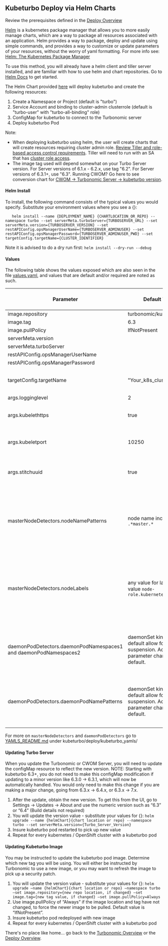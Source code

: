 ## Kubeturbo Deploy via Helm Charts

Review the prerequisites defined in the [Deploy Overview](https://github.com/turbonomic/kubeturbo/tree/master/deploy/README.md)

[Helm](https://helm.sh/) is a kubernetes package manager that allows you to more easily manage charts, which are a way to package all resources associated with an application.  Helm provides a way to package, deploy and update using simple commands, and provides a way to customize or update parameters of your resources, without the worry of yaml formatting. For more info see: [Helm: The Kubernetes Package Manager](https://github.com/helm/helm)  

To use this method, you will already have a helm client and tiller server installed, and are familiar with how to use helm and chart repositories. Go to [Helm Docs](https://helm.sh/docs/using_helm/%23quickstart-guide) to get started.

The Helm Chart provided [here](https://github.com/turbonomic/kubeturbo/tree/master/deploy/kubeturbo) will deploy kubeturbo and create the following resources: 
1. Create a Namespace or Project (default is "turbo")
1. Service Account and binding to cluster-admin clusterrole (default is "turbo-user" with "turbo-all-binding" role)
1. ConfigMap for kubeturbo to connect to the Turbonomic server
1. Deploy kubeturbo Pod

Note:
* When deploying kubeturbo using helm, the user will create charts that will create resources requiring cluster admin role.  [Review Tiller and role-based access control requirements](https://docs.helm.sh/using_helm/#tiller-and-role-based-access-control).  Tiller will need to run with an SA that has [cluster role access](https://github.com/fnproject/fn-helm/issues/21).
* The image tag used will depend somewhat on your Turbo Server version.  For Server versions of 6.1.x - 6.2.x, use tag "6.2".  For Server versions of 6.3.1+, use "6.3".  Running CWOM? Go here to see conversion chart for [CWOM -> Turbonomic Server -> kubeturbo version](https://github.com/turbonomic/kubeturbo/tree/master/deploy/version_mapping_kubeturbo_Turbo_CWOM.md).

#### Helm Install

To install, the following command consists of the typical values you would specify.  Substitute your environment values where you see a {}:

`   helm install --name {DEPLOYMENT_NAME} {CHARTLOCATION_OR_REPO} --namespace turbo --set serverMeta.turboServer={TURBOSERVER_URL} --set serverMeta.version={TURBOSERVER_VERSION} --set restAPIConfig.opsManagerUserName={TURBOSERVER_ADMINUSER} --set restAPIConfig.opsManagerPassword={TURBOSERVER_ADMINUSER_PWD} --set targetConfig.targetName={CLUSTER_IDENTIFIER}`

Note it is advised to do a dry run first: `helm install --dry-run --debug`

#### Values

The following table shows the values exposed which are also seen in the file [values.yaml](https://github.com/turbonomic/kubeturbo/tree/master/deploy/kubeturbo_helm/values.yaml), and values that are default and/or required are noted as such.

Parameter|Default Value|Required / Opt to Change|Parameter Type
------------ | ------------- | --------------- | -------------
image.repository|turbonomic/kubeturbo|optional|path to repo
image.tag|6.3|optional|kubeturbo tag
image.pullPolicy|IfNotPresent|optional| 
serverMeta.version| |required|number x.y
serverMeta.turboServer| |required|https URL to log into Server
restAPIConfig.opsManagerUserName| |required|local or AD user with admin role
restAPIConfig.opsManagerPassword| |required|admin's password
targetConfig.targetName|"Your_k8s_cluster"|optional but required for multiple clusters|String, how you want to identify your cluster
args.logginglevel|2|optional|number
args.kubelethttps|true|optional, change to false if k8s 1.10 or older|bolean
args.kubeletport|10250|optional, change to 10255 if k8s 1.10 or older|number
args.stitchuuid|true|optional, change to false if IaaS is VMM, Hyper-V|bolean
masterNodeDetectors.nodeNamePatterns|node name includes `.*master.*`|optional but equired to avoid suspending masters identified by node name. If no match, this is ignored.| string, regex used, example:  `.*master.*`
masterNodeDetectors.nodeLabels|any value for label key value `node-role.kubernetes.io/master`|optional but required to avoid suspending masters identified by node label key value pair, If no match, this is ignored.|regex used, specify the key as **masterNodeDetectors.nodeLabelsKey** such as  `node-role.kubernetes.io/master` and the value as **masterNodeDetectors.nodeLabelsValue** such as `.*`
daemonPodDetectors.daemonPodNamespaces1 and daemonPodNamespaces2|daemonSet kinds are by default allow for node suspension. Adding this parameter changes default.|Optional but required to identify pods in the namespace to be ignored for cluster consolidation| regex used, values in quotes & comma separated`"kube-system","kube-service-catalog","openshift-.*"`
daemonPodDetectors.daemonPodNamePatterns|daemonSet kinds are by default allow for node suspension. Adding this parameter changes default.|Optional but required to identify pods matching this pattern to be ignored for cluster consolidation|regex used `.*ignorepod.*`

For more on `masterNodeDetectors` and `daemonPodDetectors` go to [YAMLS_README.md](https://github.com/turbonomic/kubeturbo/tree/master/deploy/kubeturbo_yamls/YAMLS_README.md) under kubeturbo/deploy/kubeturbo_yamls/

#### Updating Turbo Server
When you update the Turbonomic or CWOM Server, you will need to update the configMap resource to reflect the new version.
NOTE: Starting with kubeturbo 6.3+, you do not need to make this configMap modification if updating to a minor version like 6.3.0 -> 6.3.1, which will now be automatically handled.  You would only need to make this change if you are making a major change, going from 6.3.x -> 6.4.x, or 6.3.x -> 7.x.

1. After the update, obtain the new version.  To get this from the UI, go to Settings -> Updates -> About and use the numeric version such as “6.3” or “6.4” (Build details not required)
1. You will update the version value - substitute your values for {}:  `helm upgrade --name {helmChart}{chart location or repo} --namespace turbo --set serverMeta.version={Turbo_Server_Version}`
1. Insure kubeturbo pod restarted to pick up new value
1. Repeat for every kubernetes / OpenShift cluster with a kubeturbo pod

#### Updating Kubeturbo Image
You may be instructed to update the kubeturbo pod image.  Determine which new tag you will be using.  You will either be instructed by Turbonomic to use a new image, or you may want to refresh the image to pick up a security patch.

1. You will update the version value - substitute your values for {}:  `helm upgrade –name {helmChart}{chart location or repo} –namespace turbo –set image.repository={new repo location, if changed} –set image.tag={new tag value, if changed} –set image.pullPolicy=Always`
1. Use image.pullPolicy of “Always” if the image location and tag have not changed, to force the newer image to be pulled. Default value is “IfNotPresent”.
1. Insure kubeturbo pod redeployed with new image
1. Repeat for every kubernetes / OpenShift cluster with a kubeturbo pod

There's no place like home... go back to the [Turbonomic Overview](https://github.com/turbonomic/kubeturbo/tree/master/README.md) or the [Deploy Overview](https://github.com/turbonomic/kubeturbo/tree/master/deploy/README.md).